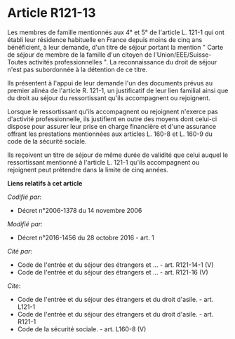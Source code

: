 # Article R121-13

Les membres de famille mentionnés aux 4° et 5° de l'article L. 121-1 qui ont établi leur résidence habituelle en France
depuis moins de cinq ans bénéficient, à leur demande, d'un titre de séjour portant la mention " Carte de séjour de membre de
la famille d'un citoyen de l'Union/EEE/Suisse-Toutes activités professionnelles ". La reconnaissance du droit de séjour n'est
pas subordonnée à la détention de ce titre. 

Ils présentent à l'appui de leur demande l'un des documents prévus au premier alinéa de l'article R. 121-1, un justificatif
de leur lien familial ainsi que du droit au séjour du ressortissant qu'ils accompagnent ou rejoignent. 

Lorsque le ressortissant qu'ils accompagnent ou rejoignent n'exerce pas d'activité professionnelle, ils justifient en outre
des moyens dont celui-ci dispose pour assurer leur prise en charge financière et d'une assurance offrant les prestations
mentionnées aux articles L. 160-8 et L. 160-9 du code de la sécurité sociale. 

Ils reçoivent un titre de séjour de même durée de validité que celui auquel le ressortissant mentionné à l'article L. 121-1
qu'ils accompagnent ou rejoignent peut prétendre dans la limite de cinq années.

**Liens relatifs à cet article**

_Codifié par_:

  - Décret n°2006-1378 du 14 novembre 2006

_Modifié par_:

  - Décret n°2016-1456 du 28 octobre 2016 - art. 1

_Cité par_:

  - Code de l'entrée et du séjour des étrangers et ... - art. R121-14-1 (V)
  - Code de l'entrée et du séjour des étrangers et ... - art. R121-16 (V)

_Cite_:

  - Code de l'entrée et du séjour des étrangers et du droit d'asile. - art. L121-1
  - Code de l'entrée et du séjour des étrangers et du droit d'asile. - art. R121-1
  - Code de la sécurité sociale. - art. L160-8 (V)
